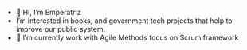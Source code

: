 - 👋 Hi, I’m Emperatriz 
- I’m interested in books, and government tech projects that help to improve our public system. 
- 🌱 I’m currently work with Agile Methods focus on Scrum framework


<!---
emperatrizgarc/emperatrizgarc is a ✨ special ✨ repository because its `README.md` (this file) appears on your GitHub profile.
You can click the Preview link to take a look at your changes.
--->
